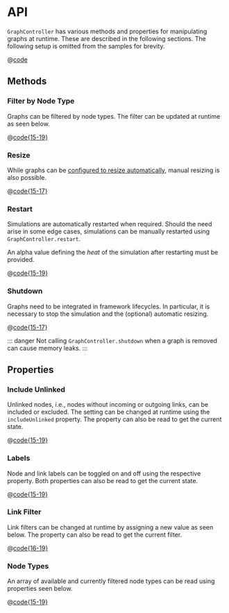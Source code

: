 # API

`GraphController` has various methods and properties for manipulating graphs at runtime.
These are described in the following sections.
The following setup is omitted from the samples for brevity.

@[code](samples/setup.ts)

## Methods

### Filter by Node Type

Graphs can be filtered by node types.
The filter can be updated at runtime as seen below.

@[code{15-19}](samples/node-type-filter.ts)

### Resize

While graphs can be [configured to resize automatically](/config/#resizing), manual resizing is also possible.

@[code{15-17}](samples/resize.ts)

### Restart

Simulations are automatically restarted when required.
Should the need arise in some edge cases, simulations can be manually restarted using `GraphController.restart`.

An alpha value defining the _heat_ of the simulation after restarting must be provided.

@[code{15-19}](samples/restart.ts)

### Shutdown

Graphs need to be integrated in framework lifecycles.
In particular, it is necessary to stop the simulation and the (optional) automatic resizing.

@[code{15-17}](samples/shutdown.ts)

::: danger
Not calling `GraphController.shutdown` when a graph is removed can cause memory leaks.
:::

## Properties

### Include Unlinked

Unlinked nodes, i.e., nodes without incoming or outgoing links, can be included or excluded.
The setting can be changed at runtime using the `includeUnlinked` property.
The property can also be read to get the current state.

@[code{15-19}](samples/include-unlinked.ts)

### Labels

Node and link labels can be toggled on and off using the respective property.
Both properties can also be read to get the current state.

@[code{15-19}](samples/labels.ts)

### Link Filter

Link filters can be changed at runtime by assigning a new value as seen below.
The property can also be read to get the current filter.

@[code{16-19}](samples/link-filter.ts)

### Node Types

An array of available and currently filtered node types can be read using properties seen below.

@[code{15-19}](samples/node-types.ts)
